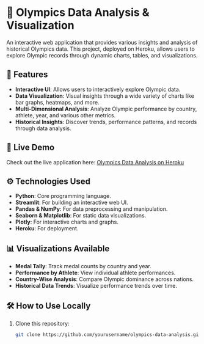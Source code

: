 # 🏅 Olympics Data Analysis & Visualization

An interactive web application that provides various insights and analysis of historical Olympics data. This project, deployed on Heroku, allows users to explore Olympic records through dynamic charts, tables, and visualizations. 

## 🌟 Features

- **Interactive UI**: Allows users to interactively explore Olympic data.
- **Data Visualization**: Visual insights through a wide variety of charts like bar graphs, heatmaps, and more.
- **Multi-Dimensional Analysis**: Analyze Olympic performance by country, athlete, year, and various other metrics.
- **Historical Insights**: Discover trends, performance patterns, and records through data analysis.

## 🚀 Live Demo

Check out the live application here: [Olympics Data Analysis on Heroku](https://oda-satwik-2963eb7786ee.herokuapp.com/)

## ⚙️ Technologies Used

- **Python**: Core programming language.
- **Streamlit**: For building an interactive web UI.
- **Pandas & NumPy**: For data preprocessing and manipulation.
- **Seaborn & Matplotlib**: For static data visualizations.
- **Plotly**: For interactive charts and graphs.
- **Heroku**: For deployment.

## 📊 Visualizations Available

- **Medal Tally**: Track medal counts by country and year.
- **Performance by Athlete**: View individual athlete performances.
- **Country-Wise Analysis**: Compare Olympic dominance across nations.
- **Historical Data Trends**: Visualize performance trends over time.

## 🛠️ How to Use Locally

1. Clone this repository:
   ```bash
   git clone https://github.com/yourusername/olympics-data-analysis.git
